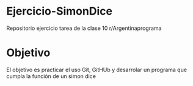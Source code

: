 # Ejercicio-SimonDice
Repositorio ejercicio tarea de la clase 10 r/Argentinaprograma

# Objetivo
El objetivo es practicar el uso Git, GitHUb y desarrolar un programa que cumpla la función de un simon dice 
